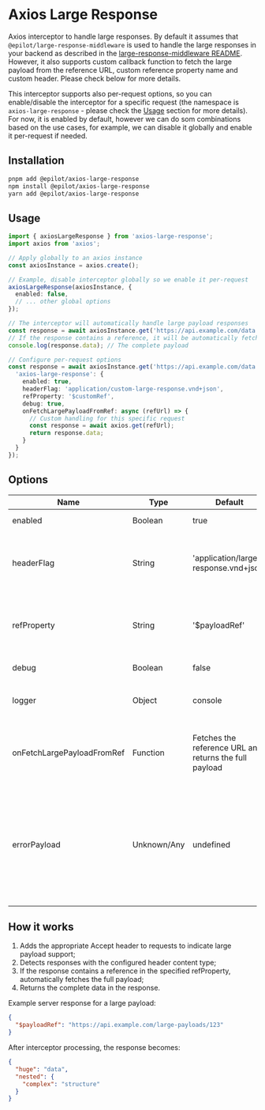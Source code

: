 # Axios Large Response

Axios interceptor to handle large responses. By default it assumes that `@epilot/large-response-middleware` is used to handle the large responses in your backend as described in the [large-response-middleware README](https://github.com/epilot-dev/aws-lambda-utility-middlewares/blob/main/packages/large-response-middleware/README.md). However, it also supports custom callback function to fetch the large payload from the reference URL, custom reference property name and custom header. Please check below for more details.

This interceptor supports also per-request options, so you can enable/disable the interceptor for a specific request (the namespace is `axios-large-response` - please check the [Usage](#usage) section for more details). For now, it is enabled by default, however we can do som combinations based on the use cases, for example, we can disable it globally and enable it per-request if needed.

## Installation

```bash
pnpm add @epilot/axios-large-response
npm install @epilot/axios-large-response
yarn add @epilot/axios-large-response
```

## Usage

```ts
import { axiosLargeResponse } from 'axios-large-response';
import axios from 'axios';

// Apply globally to an axios instance
const axiosInstance = axios.create();

// Example, disable interceptor globally so we enable it per-request
axiosLargeResponse(axiosInstance, {
  enabled: false,
  // ... other global options
});

// The interceptor will automatically handle large payload responses
const response = await axiosInstance.get('https://api.example.com/data');
// If the response contains a reference, it will be automatically fetched
console.log(response.data); // The complete payload

// Configure per-request options
const response = await axiosInstance.get('https://api.example.com/data', {
  'axios-large-response': {
    enabled: true,
    headerFlag: 'application/custom-large-response.vnd+json',
    refProperty: '$customRef',
    debug: true,
    onFetchLargePayloadFromRef: async (refUrl) => {
      // Custom handling for this specific request
      const response = await axios.get(refUrl);
      return response.data;
    }
  }
});
```

## Options

| Name | Type | Default | Description |
|------|------|---------|-------------|
| enabled | Boolean | true | Enable/disable the interceptor |
| headerFlag | String | 'application/large-response.vnd+json' | Content type header indicating a large payload reference response |
| refProperty | String | '$payloadRef' | Property name containing the reference URL in the response |
| debug | Boolean | false | Enable debug logging |
| logger | Object | console | Logger object with debug() and error() methods |
| onFetchLargePayloadFromRef | Function | Fetches the reference URL and returns the full payload | Callback function to fetch the full payload from the reference URL |
| errorPayload | Unknown/Any | undefined | Error payload to return if the reference URL is not found or something goes wrong - this will be returned in the response data instead of throwing an error |

## How it works

1. Adds the appropriate Accept header to requests to indicate large payload support;
2. Detects responses with the configured header content type;
3. If the response contains a reference in the specified refProperty, automatically fetches the full payload;
4. Returns the complete data in the response.

Example server response for a large payload:

```json
{
  "$payloadRef": "https://api.example.com/large-payloads/123"
}
```

After interceptor processing, the response becomes:

```json
{
  "huge": "data",
  "nested": {
    "complex": "structure"
  }
}
```


